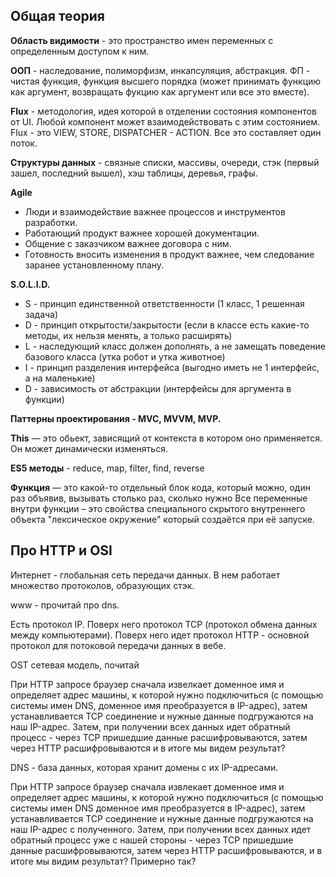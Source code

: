 Общая теория
-----------------------------------

**Область видимости** - это пространство имен переменных с определенным доступом к ним.

**ООП** - наследование, полиморфизм, инкапсуляция, абстракция. ФП - чистая функция, функция высшего порядка (может принимать функцию как аргумент, возвращать фукцию как аргумент или все это вместе).

**Flux** - методология, идея которой в отделении состояния компонентов от UI. 
Любой компонент может взаимодействовать с этим состоянием. Flux - это VIEW, STORE, DISPATCHER - ACTION. Все это составляет один поток.

**Структуры данных** - связные списки, массивы, очереди, стэк (первый зашел, последний вышел), хэш таблицы, деревья, графы. 

**Agile**
* Люди и взаимодействие важнее процессов и инструментов разработки.
* Работающий продукт важнее хорошей документации.
* Общение с заказчиком важнее договора с ним.
* Готовность вносить изменения в продукт важнее, чем следование заранее установленному плану.

**S.O.L.I.D.** 
* S - принцип единственной ответственности (1 класс, 1 решенная задача) 
* D - принцип открытости/закрытости (если в классе есть какие-то методы, их нельзя менять, а только расширять)
* L - наследующий класс должен дополнять, а не замещать поведение базового класса (утка робот и утка животное)
* I - принцип разделения интерфейса (выгодно иметь не 1 интерфейс, а на маленькие)
* D - зависимость от абстракции (интерфейсы для аргумента в функции)

**Паттерны проектирования - MVC, MVVM, MVP.**

**This** — это обьект, зависящий от контекста в котором оно применяется. Он может динамически изменяться.

**ES5 методы** -  reduce, map, filter, find, reverse

**Функция** — это какой-то отдельный блок кода, который можно, один раз объявив, вызывать столько раз, сколько нужно
Все переменные внутри функции – это свойства специального скрытого внутреннего объекта "лексическое окружение" который создаётся при её запуске.

Про HTTP и OSI
-----------------------------------

Интернет - глобальная сеть передачи данных. В нем работает множество протоколов, образующих стэк.

www - прочитай про dns.

Есть протокол IP. 
Поверх него протокол TCP (протокол обмена данных между компьютерами).
Поверх него идет протокол HTTP - основной протокол для потоковой передачи данных  в вебе. 

OST сетевая модель, почитай

При HTTP запросе браузер сначала извелкает доменное имя и определяет адрес машины, к которой нужно подключиться (с помощью системы имен DNS, доменное имя преобразуется в IP-адрес), затем устанавливается TCP соединение и нужные данные подгружаются на наш IP-адрес. Затем, при получении всех данных идет обратный процесс - через TCP пришедшие данные расшифровываются, затем через HTTP расшифровываются и в итоге мы видем результат?

DNS - база данных, которая хранит домены с их IP-адресами.

При HTTP запросе браузер сначала извлекает доменное имя и определяет адрес машины, к которой нужно подключиться (с помощью системы имен DNS доменное имя преобразуется в IP-адрес), затем устанавливается TCP соединение и нужные данные подгружаются на наш IP-адрес с полученного. Затем, при получении всех данных идет обратный процесс уже с нашей стороны - через TCP пришедшие данные расшифровываются, затем через HTTP расшифровываются, и в итоге мы видим результат? Примерно так?